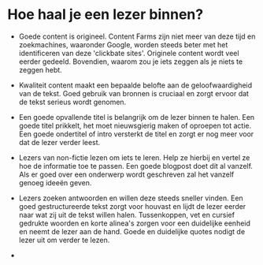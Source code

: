 # Hoe haal je een lezer binnen?

* Goede content is origineel. Content Farms zijn niet meer van deze tijd en zoekmachines, waaronder Google, worden steeds beter met het identificeren van deze 'clickbate sites'. Originele content wordt veel eerder gedeeld. Bovendien, waarom zou je iets zeggen als je niets te zeggen hebt.

* Kwaliteit content maakt een bepaalde belofte aan de geloofwaardigheid van de tekst. Goed gebruik van bronnen is cruciaal en zorgt ervoor dat de tekst serieus wordt genomen. 

* Een goede opvallende titel is belangrijk om de lezer binnen te halen. Een goede titel prikkelt, het moet nieuwsgierig maken of oproepen tot actie. Een goede ondertitel of intro versterkt de titel en zorgt er nog meer voor dat de lezer verder leest.

* Lezers van non-fictie lezen om iets te leren. Help ze hierbij en vertel ze hoe de informatie toe te passen. Een goede blogpost doet dit al vanzelf. Als er goed over een onderwerp wordt geschreven zal het vanzelf genoeg ideeën geven.

* Lezers zoeken antwoorden en willen deze steeds sneller vinden. Een goed gestructureerde tekst zorgt voor houvast en lijdt de lezer eerder naar wat zij uit de tekst willen halen. Tussenkoppen, vet en cursief gedrukte woorden en korte alinea's zorgen voor een duidelijke eenheid en neemt de lezer aan de hand. Goede en duidelijke quotes nodigt de lezer uit om verder te lezen.

*      